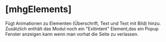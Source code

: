 # [mhgElements]

Fügt Animationen zu Elementen (Überschrift, Text und Text mit Bild) hinzu.
Zusätzlich enthält das Modul noch ein "Exitintent" Element,das ein Popup Fenster anzeigen kann wenn man vorhat die Seite zu verlassen. 
